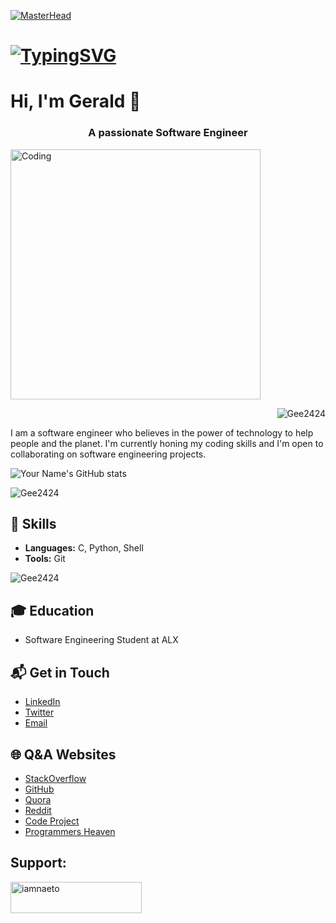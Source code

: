 [![MasterHead](https://developers.giphy.com/branch/master/static/api-512d36c09662682717108a38bbb5c57d.gif)](https://github.com/Gee2424)
# [![TypingSVG](https://readme-typing-svg.demolab.com?lines=Hey!+You+Are+Welcome+To+My+Profile;My+Name+Is+GERALD;I+Am+Passionate+About+Coding;I+Learn+By+Doing)](https://git.io/typing-svg)
# Hi, I'm Gerald 👋
<h3 align="center">A passionate Software Engineer</h3>
<img align="" alt="Coding" width="400" src="https://cdn.dribbble.com/users/1162077/screenshots/3848914/programmer.gif">

<p align="right"> <img src="https://komarev.com/ghpvc/?username=Gee2424&label=Profile%20views&color=0e75b6&style=flat" alt="Gee2424" /> </p>


I am a software engineer who believes in the power of technology to help people and the planet. I'm currently honing my coding skills and I'm open to collaborating on software engineering projects.

![Your Name's GitHub stats](https://github-readme-stats.vercel.app/api?username=Gee2424&show_icons=true&theme=radical)

<p><img align="center" src="https://github-readme-streak-stats.herokuapp.com/?user=Gee2424&&theme=tokyonight" alt="Gee2424" /></p>


## 🚀 Skills

- **Languages:** C, Python, Shell
- **Tools:** Git
<p><img src="https://github-readme-stats.vercel.app/api/top-langs?username=Gee2424&show_icons=true&locale=en&layout=compact&theme=tokyonight" alt="Gee2424" /></p>

## 🎓 Education

- Software Engineering Student at ALX
## 📬 Get in Touch

- [LinkedIn](https://linkedin.com/in/your-linkedin-username)
- [Twitter](https://twitter.com/your-twitter-handle)
- [Email](mailto:your-email@example.com)

## 🌐 Q&A Websites

- [StackOverflow](https://stackoverflow.com/users/your-user-id)
- [GitHub](https://github.com/Gee2424)
- [Quora](https://quora.com/profile/your-profile-name)
- [Reddit](https://stackexchange.com/users/your-user-id)
- [Code Project](https://www.codeproject.com/Members/your-username)
- [Programmers Heaven](http://www.programmersheaven.com/user/your-username)





<h2 align="left">Support:</h2>
<p><a href="https://bmc.link/gkm18686C"> <img align="left" src="https://cdn.buymeacoffee.com/buttons/v2/default-yellow.png" height="50" width="210" alt="iamnaeto" /></a></p><br><br><br><br><br>
